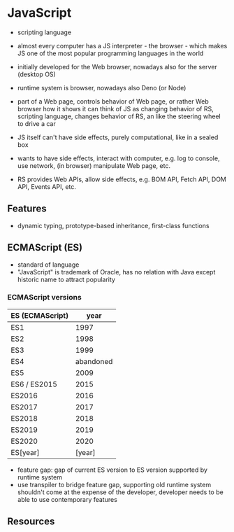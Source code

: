 # JavaScript



<!-- todo: finish -->
<!-- todo: check that all additions past ES2017 are included
https://github.com/tc39/proposals/blob/master/finished-proposals.md
https://2ality.com/2017/02/ecmascript-2018.html
https://2ality.com/2018/02/ecmascript-2019.html
https://2ality.com/2019/12/ecmascript-2020.html
https://2ality.com/2020/09/ecmascript-2021.html
 -->
<!-- todo: note that doesn't cover everything, just basics -->

- scripting language
- almost every computer has a JS interpreter - the browser - which makes JS one of the most popular programming languages in the world

- initially developed for the Web browser, nowadays also for the server (desktop OS)
- runtime system is browser, nowadays also Deno (or Node)

- part of a Web page, controls behavior of Web page, or rather Web browser how it shows it
can think of JS as changing behavior of RS, scripting language, changes behavior of RS, an like the steering wheel to drive a car

- JS itself can't have side effects, purely computational, like in a sealed box
- wants to have side effects, interact with computer, e.g. log to console, use network, (in browser) manipulate Web page, etc.
- RS provides Web APIs, allow side effects, e.g. BOM API, Fetch API, DOM API, Events API, etc.



## Features

- dynamic typing, prototype-based inheritance, first-class functions



## ECMAScript (ES)

- standard of language
- "JavaScript" is trademark of Oracle, has no relation with Java except historic name to attract popularity

### ECMAScript versions

| ES (ECMAScript) | year      |
| --------------- | --------- |
| ES1             | 1997      |
| ES2             | 1998      |
| ES3             | 1999      |
| ES4             | abandoned |
| ES5             | 2009      |
| ES6 / ES2015    | 2015      |
| ES2016          | 2016      |
| ES2017          | 2017      |
| ES2018          | 2018      |
| ES2019          | 2019      |
| ES2020          | 2020      |
| ES[year]        | [year]    |

- feature gap: gap of current ES version to ES version supported by runtime system
- use transpiler to bridge feature gap, supporting old runtime system shouldn't come at the expense of the developer, developer needs to be able to use contemporary features



## Resources